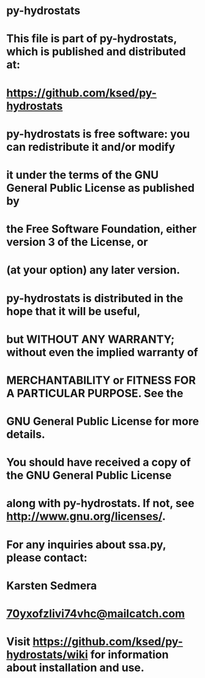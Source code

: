 # py-hydrostats
# This file is part of py-hydrostats, which is published and distributed at:
# https://github.com/ksed/py-hydrostats
#
#    py-hydrostats is free software: you can redistribute it and/or modify
#    it under the terms of the GNU General Public License as published by
#    the Free Software Foundation, either version 3 of the License, or
#    (at your option) any later version.
#
#    py-hydrostats is distributed in the hope that it will be useful,
#    but WITHOUT ANY WARRANTY; without even the implied warranty of
#    MERCHANTABILITY or FITNESS FOR A PARTICULAR PURPOSE.  See the
#    GNU General Public License for more details.
#
#    You should have received a copy of the GNU General Public License
#    along with py-hydrostats.  If not, see <http://www.gnu.org/licenses/>.
#
#    For any inquiries about ssa.py, please contact:
#    Karsten Sedmera
#    70yxofzlivi74vhc@mailcatch.com
#    Visit https://github.com/ksed/py-hydrostats/wiki for information about installation and use.
